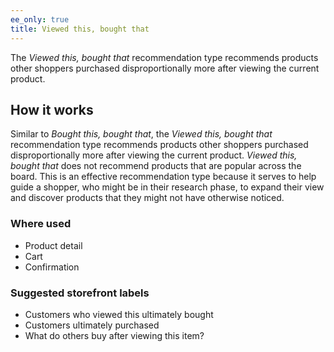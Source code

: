 ```yaml
---
ee_only: true
title: Viewed this, bought that
---
```


The _Viewed this, bought that_ recommendation type recommends products other shoppers purchased disproportionally more after viewing the current product.

## How it works

Similar to _Bought this, bought that_, the _Viewed this, bought that_ recommendation type recommends products other shoppers purchased disproportionally more after viewing the current product. _Viewed this, bought that_ does not recommend products that are popular across the board. This is an effective recommendation type because it serves to help guide a shopper, who might be in their research phase, to expand their view and discover products that they might not have otherwise noticed.

### Where used

- Product detail
- Cart
- Confirmation

### Suggested storefront labels

- Customers who viewed this ultimately bought
- Customers ultimately purchased
- What do others buy after viewing this item?

